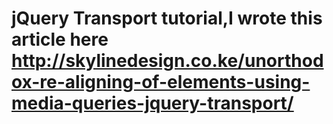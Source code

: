 # jQuery Transport tutorial,I wrote this article here http://skylinedesign.co.ke/unorthodox-re-aligning-of-elements-using-media-queries-jquery-transport/
